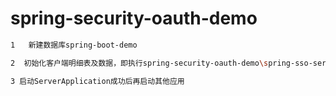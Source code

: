 # spring-security-oauth-demo

```bash
1   新建数据库spring-boot-demo

2  初始化客户端明细表及数据，即执行spring-security-oauth-demo\spring-sso-server-demo\src\main\resources\db 目录下的sql 文件

3 启动ServerApplication成功后再启动其他应用